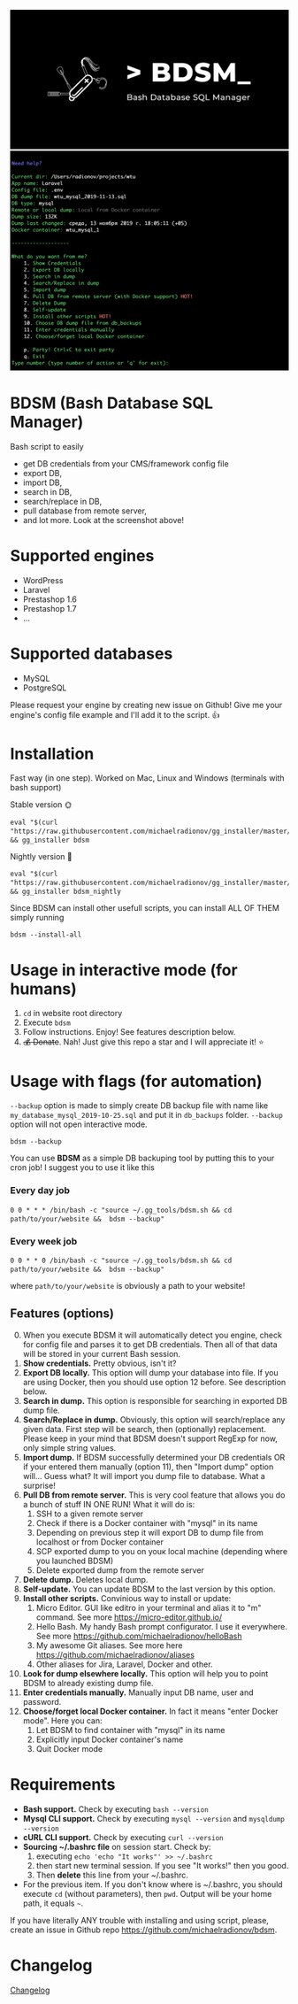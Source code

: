 ![usage](/pic/logo.jpg)
![usage](/pic/pic.png)

# BDSM (Bash Database SQL Manager)

Bash script to easily
- get DB credentials from your CMS/framework config file
- export DB,
- import DB,
- search in DB,
- search/replace in DB,
- pull database from remote server,
- and lot more. Look at the screenshot above!

# Supported engines
- WordPress
- Laravel
- Prestashop 1.6
- Prestashop 1.7
- ...

# Supported databases
- MySQL
- PostgreSQL

Please request your engine by creating new issue on Github! Give me your engine's config file example and I'll add it to the script. 👍

# Installation
Fast way (in one step). Worked on Mac, Linux and Windows (terminals with bash support)

Stable version 🌞

```shell
eval "$(curl "https://raw.githubusercontent.com/michaelradionov/gg_installer/master/gg_installer.sh")" && gg_installer bdsm
```

Nightly version 🌚


```shell
eval "$(curl "https://raw.githubusercontent.com/michaelradionov/gg_installer/master/gg_installer.sh")" && gg_installer bdsm_nightly
```


Since BDSM can install other usefull scripts, you can install ALL OF THEM simply running
```shell
bdsm --install-all
```

# Usage in interactive mode (for humans)

1. `cd` in website root directory
2. Execute `bdsm`
3. Follow instructions. Enjoy! See features description below.
4. ~~💰 Donate~~. Nah! Just give this repo a star and I will appreciate it! ⭐️

# Usage with flags (for automation)

`--backup` option is made to simply create DB backup file with name like `my_database_mysql_2019-10-25.sql` and put it in `db_backups` folder. `--backup` option will not open interactive mode.

```shell
bdsm --backup
```

You can use **BDSM** as a simple DB backuping tool by putting this to your cron job! I suggest you to use it like this

### Every day job

```shell
0 0 * * * /bin/bash -c "source ~/.gg_tools/bdsm.sh && cd path/to/your/website &&  bdsm --backup"
```

### Every week job

```shell
0 0 * * 0 /bin/bash -c "source ~/.gg_tools/bdsm.sh && cd path/to/your/website &&  bdsm --backup"
```


where `path/to/your/website` is obviously a path to your website!

## Features (options)

0. When you execute BDSM it will automatically detect you engine, check for config file and parses it to get DB credentials. Then all of that data will be stored in your current Bash session.
1. **Show credentials.** Pretty obvious, isn't it?
2. **Export DB locally.** This option will dump your database into file. If you are using Docker, then you should use option 12 before. See description below.
3. **Search in dump.** This option is responsible for searching in exported DB dump file.
4. **Search/Replace in dump.** Obviously, this option will search/replace any given data. First step will be search, then (optionally) replacement. Please keep in your mind that BDSM doesn't support RegExp for now, only simple string values.
5. **Import dump.** If BDSM successfully determined your DB credentials OR if your entered them manually (option 11), then "Import dump" option will... Guess what? It will import you dump file to database. What a surprise!
6. **Pull DB from remote server.** This is very cool feature that allows you do a bunch of stuff IN ONE RUN! What it will do is:
    1. SSH to a given remote server
    2. Check if there is a Docker container with "mysql" in its name
    3. Depending on previous step it will export DB to dump file from localhost or from Docker container
    4. SCP exported dump to you on youк local machine (depending where you launched BDSM)
    5. Delete exported dump from the remote server
7. **Delete dump.** Deletes local dump.
8. **Self-update.** You can update BDSM to the last version by this option.
9. **Install other scripts.** Convinious way to install or update:
    1. Micro Editor. GUI like editro in your terminal and alias it to "m" command. See more https://micro-editor.github.io/
    2. Hello Bash. My handy Bash prompt configurator. I use it everywhere. See more https://github.com/michaelradionov/helloBash
    3. My awesome Git aliases. See more here https://github.com/michaelradionov/aliases
    4. Other aliases for Jira, Laravel, Docker and other.
10. **Look for dump elsewhere locally.** This option will help you to point BDSM to already existing dump file.
11. **Enter credentials manually.** Manually input DB name, user and password.
12. **Choose/forget local Docker container.** In fact it means "enter Docker mode". Here you can:
    1. Let BDSM to find container with "mysql" in its name
    2. Explicitly input Docker container's name
    3. Quit Docker mode


# Requirements

- **Bash support.** Check by executing `bash --version`
- **Mysql CLI support.** Check by executing `mysql --version` and `mysqldump --version`
- **cURL CLI support.** Check by executing `curl --version`
- **Sourcing ~/.bashrc file** on session start. Check by:
    1. executing `echo 'echo "It works"' >> ~/.bashrc`
    2. then start new terminal session. If you see "It works!" then you good.
    3. Then **delete** this line from your ~/.bashrc.
- For the previous item. If you don't know where is ~/.bashrc, you should execute `cd` (without parameters), then `pwd`. Output will be your home path, it equals `~`.

If you have literally ANY trouble with installing and using script, please, create an issue in Github repo https://github.com/michaelradionov/bdsm.

# Changelog

[Changelog](https://github.com/michaelradionov/bdsm/blob/master/CHANGELOG.md)

